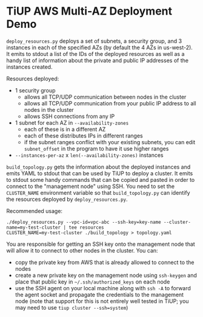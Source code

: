 # TiUP AWS Multi-AZ Deployment Demo

`deploy_resources.py` deploys a set of subnets, a security group, and 3 instances in each of the specified AZs (by default the 4 AZs in us-west-2). It emits to stdout a list of the IDs of the deployed resources as well as a handy list of information about the private and public IP addresses of the instances created.

Resources deployed:
* 1 security group
    * allows all TCP/UDP communication between nodes in the cluster
    * allows all TCP/UDP communication from your public IP address to all nodes in the cluster
    * allows SSH connections from any IP
* 1 subnet for each AZ in `--availability-zones`
    * each of these is in a different AZ
    * each of these distributes IPs in different ranges
    * if the subnet ranges conflict with your existing subnets, you can edit `subnet_offset` in the program to have it use higher ranges
* `--instances-per-az` x `len(--availability-zones)` instances

`build_topology.py` gets the information about the deployed instances and emits YAML to stdout that can be used by TiUP to deploy a cluster. It emits to stdout some handy commands that can be copied and pasted in order to connect to the "management node" using SSH. You need to set the `CLUSTER_NAME` environment variable so that `build_topology.py` can identify the resources deployed by `deploy_resources.py`.

Recommended usage:

```
./deploy_resources.py --vpc-id=vpc-abc --ssh-key=key-name --cluster-name=my-test-cluster | tee resources
CLUSTER_NAME=my-test-cluster ./build_topology > topology.yaml
```

You are responsible for getting an SSH key onto the management node that will allow it to connect to other nodes in the cluster. You can:
* copy the private key from AWS that is already allowed to connect to the nodes
* create a new private key on the management node using `ssh-keygen` and place that public key in `~/.ssh/authorized_keys` on each node
* use the SSH agent on your local machine along with `ssh -A` to forward the agent socket and propagate the credentials to the management node (note that support for this is not entirely well tested in TiUP; you may need to use `tiup cluster --ssh=system`)
